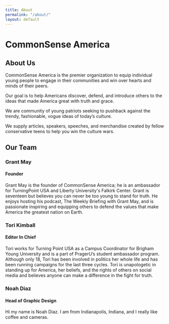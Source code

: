 ```yaml
---
title: About
permalink: "/about/"
layout: default
---
```



<div class="index-header">
  <div class="section">
    <h1>CommonSense America</h1>
    <h2>About Us</h2>
    <p>CommonSense America is the premier organization to equip individual young people to engage in their communities and win over hearts and minds of their peers.</p>
    <p>Our goal is to help Americans discover, defend, and introduce others to the ideas that made America great with truth and grace.</p>
    <p>We are community of young patriots seeking to pushback against the trendy, fashionable, vogue ideas of today’s culture.</p>
    <p>We supply articles, speakers, speeches, and merchandise created by fellow conservative teens to help you win the culture wars.</p>
  </div>

  <div class="section">
    <h2>Our Team</h2>
    <div class="about-wrapper">
      <div style="background-image: url({{ "/assets/grant.webp" | relative_url }});" class="about-image"></div>
      <div class="about-text">
        <h3>Grant May</h3>
        <h4>Founder</h4>
        <p>Grant May is the founder of CommonSense America; he is an ambassador for TurningPoint USA and Liberty University's Falkirk Center. Grant is seventeen but believes you can never be too young to stand for truth. He enjoys hosting his podcast, The Weekly Briefing with Grant May, and is passionate inspiring and equipping others to defend the values that make America the greatest nation on Earth.</p>
      </div>
    </div>
    <div class="about-wrapper" style="flex-direction: row-reverse;">
      <div style="background-image: url({{ "/assets/tori.webp" | relative_url }});" class="about-image"></div>
      <div class="about-text">
        <h3>Tori Kimball</h3>
        <h4>Editor In Chief</h4>
        <p>Tori works for Turning Point USA as a Campus Coordinator for Brigham Young University and is a part of PragerU’s student ambassador program. Although only 18, Tori has been involved in politics her whole life and has been running campaigns for the last three cycles. Tori is unapologetic in standing up for America, her beliefs, and the rights of others on social media and believes anyone can make a difference in the fight for truth.</p>
      </div>
    </div>
    <div class="about-wrapper">
      <div style="background-image: url({{ "/assets/noah.webp" | relative_url }});" class="about-image"></div>
      <div class="about-text">
        <h3>Noah Diaz</h3>
        <h4>Head of Graphic Design</h4>
        <p>Hi my name is Noah Diaz. I am from Indianapolis, Indiana, and I really like coffee and cameras.</p>
      </div>
    </div>
  </div>
</div>